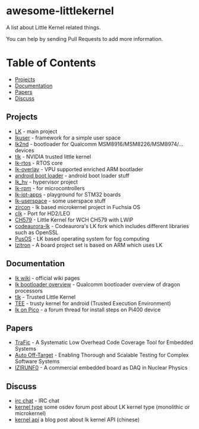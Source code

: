 # awesome-littlekernel
A list about Little Kernel related things.

You can help by sending Pull Requests to add more information.

Table of Contents
=================

  * [Projects](#projects)
  * [Documentation](#documentation)
  * [Papers](#papers)
  * [Discuss](#discuss)

## Projects

  - [LK](https://github.com/littlekernel/lk) - main project
  - [lkuser](https://github.com/littlekernel/lkuser) - framework for a simple user space
  - [lk2nd](https://github.com/msm8916-mainline/lk2nd)  - bootloader for Qualcomm MSM8916/MSM8226/MSM8974/... devices
  - [tlk](https://nv-tegra.nvidia.com/r/plugins/gitiles/3rdparty/ote_partner/tlk) - NVIDIA trusted little kernel
  - [lk-rtos](https://github.com/NXPmicro/littlekernel-lk)  - RTOS core
  - [lk-overlay](https://github.com/librerpi/lk-overlay) - VPU supported enriched ARM bootlader
  - [android boot loader](https://android.googlesource.com/trusty/lk) - android boot loader stuff
  - [lk_hv](https://github.com/wtliang110/lk_hv) - hypervisor project
  - [lk-rpm](https://github.com/fxsheep/lk-rpm) - for microcontrollers
  - [lk-iot-apps](https://github.com/jacobdam/lk-iot-apps) - playground for STM32 boards 
  - [lk-userspace](https://github.com/ayrtonm/lk)  - some userspace stuff
  - [zircon](https://fuchsia.googlesource.com/fuchsia/+/refs/heads/main/zircon) - lk based microkernel project in Fuchsia OS
  - [clk](https://github.com/zeusk/clk) - Port for HD2/LEO
  - [CH579](https://github.com/fxsheep/lk-ch579) - Little Kernel for WCH CH579 with LWIP
  - [codeaurora-lk](https://source.codeaurora.org/quic/la/kernel/lk/tree/) - Codeaurora's LK fork which includes different libraries such as OpenSSL
  - [PusOS](https://github.com/milisarge/pusos) - LK based operating system for fog computing
  - [Izitron](https://izitron.com/products) - A board project set is based on ARM which uses LK

## Documentation
  - [lk wiki](https://github.com/littlekernel/lk/wiki) - official wiki pages
  - [lk bootloader overview](https://developer.qualcomm.com/qfile/28821/lm80-p0436-1_little_kernel_boot_loader_overview.pdf) - Qualcomm bootloader overview of dragon processors
  - [tlk](https://trustedfirmware-a.readthedocs.io/en/latest/components/spd/tlk-dispatcher.html#trusted-little-kernel-tlk) - Trusted Little Kernel
  - [TEE](https://source.android.com/docs/security/features/trusty) - trusty kernel for android (Trusted Execution Environment)
  - [lk on Pico](https://forums.raspberrypi.com/viewtopic.php?t=321730) - a forum thread for install steps on Pi400 device

## Papers
  - [TraFic](https://doi.org/10.1109/CONECCT52877.2021.9622532) - A Systematic Low Overhead Code Coverage Tool for Embedded Systems
  - [Auto Off-Target](https://dl.acm.org/doi/pdf/10.1145/3551349.3556915) - Enabling Thorough and Scalable Testing for Complex Software Systems
  - [IZIRUNF0](https://ar5iv.labs.arxiv.org/html/2109.10830) - A commercial embedded board as DAQ in Nuclear Physics

## Discuss
 - [irc chat](https://web.libera.chat/#lk) - IRC chat 
 - [kernel type](https://forum.osdev.org/viewtopic.php?f=15&t=31930) some osdev forum post about LK kernel type  (monolithic or microkernel)
 - [kernel api](http://yiiyee.cn/blog/2019/08/28/lk1) a blog post about lk kernel API (chinese)

